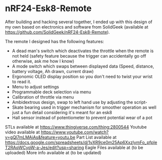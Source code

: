 # nRF24-Esk8-Remote

After building and hacking several together, I ended up with this design of my own based on electronics and software from SolidGeek (available at https://github.com/SolidGeek/nRF24-Esk8-Remote).
 
The remote I designed has the following features:

- A dead man's switch which deactivates the throttle when the remote is not held (safety feature because the trigger can accidentally go off otherwise, ask me how I know)
- A mode switch which swaps between displayed data (Speed, distance, battery voltage, Ah drawn, current draw)
- Ergonomic OLED display position so you don't need to twist your wrist to read it.
- Menu to adjust settings
- Programmable deck selection via menu
- Calibration of throttle via menu
- Ambidextrous design, swap to left hand use by adjusting the script-
- Skate bearing used in trigger mechanism for smoother operation as well just a fun detail considering it's meant for an esk8
- Hall sensor instead of potentiometer to prevent potential wear of a pot

STLs available at https://www.thingiverse.com/thing:2800544
Youtube video available at https://www.youtube.com/watch?v=gQl7mLMAiAs&feature=youtu.be
Part List available at https://docs.google.com/spreadsheets/d/1vXR9ce0m25Ap6XxzlymFo_pfpIeT2RAqWCypW-a-Jes/edit?usp=sharing
Eagle Files available at (to be uploaded)
More info available at (to be updated)
